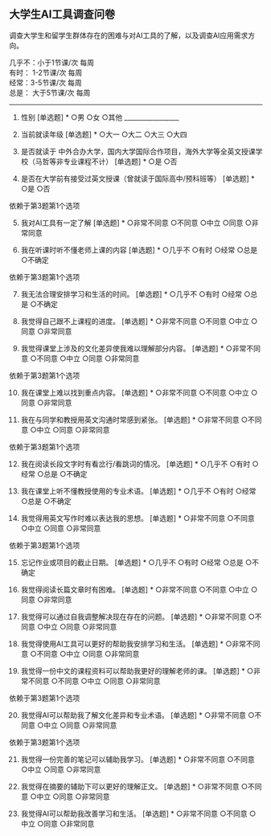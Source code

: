 ## 大学生AI工具调查问卷 ##

调查大学生和留学生群体存在的困难与对AI工具的了解，以及调查AI应用需求方向。

几乎不：小于1节课/次 每周  
有时： 1-2节课/次 每周  
经常：3-5节课/次 每周  
总是： 大于5节课/次 每周  

- - - 

1. 性别 [单选题] *
○男
○女
○其他 _________________


2. 当前就读年级 [单选题] *
○大一
○大二
○大三
○大四


3. 是否就读于 中外合办大学，国内大学国际合作项目，海外大学等全英文授课学校（马哲等非专业课程不计） [单选题] *
○是
○否


4. 是否在大学前有接受过英文授课（曾就读于国际高中/预科班等） [单选题] *
○是
○否

依赖于第3题第1个选项


5. 我对AI工具有一定了解 [单选题] *
○非常不同意
○不同意
○中立
○同意
○非常同意


6. 我在听课时听不懂老师上课的内容 [单选题] *
○几乎不
○有时
○经常
○总是
○不确定

依赖于第3题第1个选项


7. 我无法合理安排学习和生活的时间。 [单选题] *
○几乎不
○有时
○经常
○总是
○不确定


8. 我觉得自己跟不上课程的进度。 [单选题] *
○非常不同意
○不同意
○中立
○同意
○非常同意


9. 我觉得课堂上涉及的文化差异使我难以理解部分内容。 [单选题] *
○非常不同意
○不同意
○中立
○同意
○非常同意

依赖于第3题第1个选项


10. 我在课堂上难以找到重点内容。 [单选题] *
○非常不同意
○不同意
○中立
○同意
○非常同意


11. 我在与同学和教授用英文沟通时常感到紧张。 [单选题] *
○非常不同意
○不同意
○中立
○同意
○非常同意

依赖于第3题第1个选项


12. 我在阅读长段文字时有看岔行/看跳词的情况。
[单选题] *
○几乎不
○有时
○经常
○总是
○不确定


13. 我在课堂上听不懂教授使用的专业术语。 [单选题] *
○几乎不
○有时
○经常
○总是
○不确定


14. 我觉得用英文写作时难以表达我的思想。 [单选题] *
○非常不同意
○不同意
○中立
○同意
○非常同意

依赖于第3题第1个选项


15. 忘记作业或项目的截止日期。 [单选题] *
○几乎不
○有时
○经常
○总是
○不确定


16. 我觉得阅读长篇文章时有困难。 [单选题] *
○非常不同意
○不同意
○中立
○同意
○非常同意


17. 我觉得可以通过自我调整解决现在存在的问题。 [单选题] *
○非常不同意
○不同意
○中立
○同意
○非常同意


18. 我觉得使用AI工具可以更好的帮助我安排学习和生活。 [单选题] *
○非常不同意
○不同意
○中立
○同意
○非常同意


19. 我觉得一份中文的课程资料可以帮助我更好的理解老师的课。 [单选题] *
○非常不同意
○不同意
○中立
○同意
○非常同意

依赖于第3题第1个选项


20. 我觉得AI可以帮助我了解文化差异和专业术语。 [单选题] *
○非常不同意
○不同意
○中立
○同意
○非常同意

依赖于第3题第1个选项


21. 我觉得一份完善的笔记可以辅助我学习。 [单选题] *
○非常不同意
○不同意
○中立
○同意
○非常同意


22. 我觉得在摘要的辅助下可以更好的理解正文。 [单选题] *
○非常不同意
○不同意
○中立
○同意
○非常同意


23. 我觉得AI可以帮助我改善学习和生活。 [单选题] *
○非常不同意
○不同意
○中立
○同意
○非常同意



